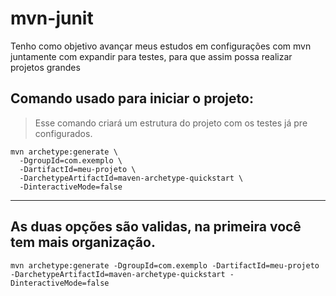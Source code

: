 # mvn-junit
Tenho como objetivo avançar meus estudos em configurações com mvn juntamente com expandir para testes, para que assim possa realizar projetos grandes


## Comando usado para iniciar o projeto: 

> Esse comando criará um estrutura do projeto com os testes já pre configurados.

```
mvn archetype:generate \
  -DgroupId=com.exemplo \
  -DartifactId=meu-projeto \
  -DarchetypeArtifactId=maven-archetype-quickstart \
  -DinteractiveMode=false

```
---
As duas opções são validas, na primeira você tem mais organização.
---
```
mvn archetype:generate -DgroupId=com.exemplo -DartifactId=meu-projeto -DarchetypeArtifactId=maven-archetype-quickstart -DinteractiveMode=false

```